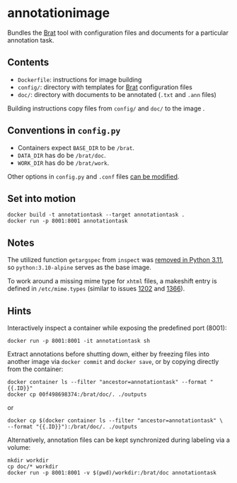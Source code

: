 
# annotationimage

Bundles the [Brat](http://http://brat.nlplab.org/) tool
with configuration files and documents for a particular annotation task. 

## Contents
 * `Dockerfile`: instructions for image building
 * `config/`: directory with templates for [Brat](http://http://brat.nlplab.org/) configuration files
 * `doc/`: directory with documents to be annotated (`.txt` and `.ann` files)

Building instructions copy files from `config/` and `doc/` to the image . 

## Conventions in `config.py`
 * Containers expect `BASE_DIR` to be `/brat`. 
 * `DATA_DIR` has do be `/brat/doc`. 
 * `WORK_DIR` has do be `/brat/work`.
 
Other options in `config.py` and `.conf` files [can be modified](https://brat.nlplab.org/configuration.html). 

## Set into motion

```
docker build -t annotationtask --target annotationtask .
docker run -p 8001:8001 annotationtask
```

## Notes

The utilized function `getargspec` from `inspect` 
was [removed in Python 3.11](https://docs.python.org/3/whatsnew/3.11.html#removed), 
so `python:3.10-alpine` serves as the base image. 

To work around a missing mime type for `xhtml` files, 
a makeshift entry is defined in `/etc/mime.types` 
(similar to issues [1202](https://github.com/nlplab/brat/issues/1202)
and [1366](https://github.com/nlplab/brat/issues/1366)). 

## Hints

Interactively inspect a container while exposing the predefined port (8001):
```
docker run -p 8001:8001 -it annotationtask sh
```

Extract annotations before shutting down, 
either by freezing files into another image via
 `docker commit` and `docker save`, or by copying directly from the container: 
```
docker container ls --filter "ancestor=annotationtask" --format "{{.ID}}"
docker cp 00f498698374:/brat/doc/. ./outputs
```
or 
```
docker cp $(docker container ls --filter "ancestor=annotationtask" \
--format "{{.ID}}"):/brat/doc/. ./outputs
```

Alternatively, annotation files can be kept synchronized 
during labeling via a volume: 
```
mkdir workdir
cp doc/* workdir
docker run -p 8001:8001 -v $(pwd)/workdir:/brat/doc annotationtask
```
